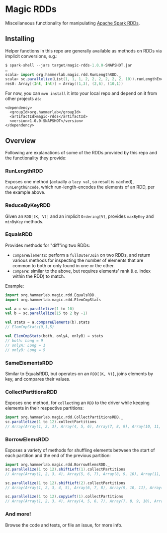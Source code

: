 
# Magic RDDs
Miscellaneous functionality for manipulating [Apache Spark RDDs](http://spark.apache.org/docs/latest/programming-guide.html#resilient-distributed-datasets-rdds).

## Installing
Helper functions in this repo are generally available as methods on RDDs via implicit conversions, e.g.:

```scala
$ spark-shell --jars target/magic-rdds-1.0.0-SNAPSHOT.jar
…
scala> import org.hammerlab.magic.rdd.RunLengthRDD._
scala> sc.parallelize(List(1, 1, 1, 2, 2, 2, 2, 2, 2, 10)).runLengthEncode.collect()
res0: Array[(Int, Int)] = Array((1,3), (2,6), (10,1))
```

For now, you can `mvn install` it into your local repo and depend on it from other projects as:

```
<dependency>
  <groupId>org.hammerlab</groupId>
  <artifactId>magic-rdds</artifactId>
  <version>1.0.0-SNAPSHOT</version>
</dependency>
```

## Overview
Following are explanations of some of the RDDs provided by this repo and the functionality they provide:

### RunLengthRDD
Exposes one method (actually a `lazy val`, so result is cached), `runLengthEncode`, which run-length-encodes the elements of an RDD, per the example above.

### ReduceByKeyRDD
Given an `RDD[(K, V)]` and an implicit `Ordering[V]`, provides `maxByKey` and `minByKey` methods.

### EqualsRDD
Provides methods for "diff"ing two RDDs:

* `compareElements`: perform a `fullOuterJoin` on two RDDs, and return various methods for inspecting the number of elements that are common to both or only found in one or the other.
* `compare`: similar to the above, but requires elements' rank (i.e. index within the RDD) to match.

Example:

```scala
import org.hammerlab.magic.rdd.EqualsRDD._
import org.hammerlab.magic.rdd.ElemCmpStats

val a = sc.parallelize(1 to 10)
val b = sc.parallelize(15 to 2 by -1)

val stats = a.compareElements(b).stats
// ElemCmpStats(9,1,5)

val ElemCmpStats(both, onlyA, onlyB) = stats
// both: Long = 9
// onlyA: Long = 1
// onlyB: Long = 5
```

### SameElementsRDD
Similar to EqualsRDD, but operates on an `RDD[(K, V)]`, joins elements by key, and compares their values.

### CollectPartitionsRDD
Exposes one method, for `collect`ing an `RDD` to the driver while keeping elements in their respective partitions:

```scala
import org.hammerlab.magic.rdd.CollectPartitionsRDD._
sc.parallelize(1 to 12).collectPartitions
// Array(Array(1, 2, 3), Array(4, 5, 6), Array(7, 8, 9), Array(10, 11, 12))
```

### BorrowElemsRDD
Exposes a variety of methods for shuffling elements between the start of each partition and the end of the previous partition:

```scala
import org.hammerlab.magic.rdd.BorrowElemsRDD._
sc.parallelize(1 to 12).shiftLeft(1).collectPartitions
// Array(Array(1, 2, 3, 4), Array(5, 6, 7), Array(8, 9, 10), Array(11, 12))

sc.parallelize(1 to 12).shiftLeft(2).collectPartitions
// Array(Array(1, 2, 3, 4, 5), Array(6, 7, 8), Array(9, 10, 11), Array(12))

sc.parallelize(1 to 12).copyLeft(1).collectPartitions
// Array(Array(1, 2, 3, 4), Array(4, 5, 6, 7), Array(7, 8, 9, 10), Array(10, 11, 12))
```

### And more!
Browse the code and tests, or file an issue, for more info.
